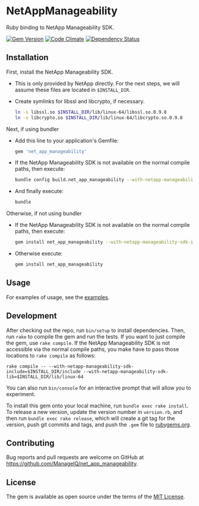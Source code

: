 # NetAppManageability

Ruby binding to NetApp Manageability SDK.

[![Gem Version](https://badge.fury.io/rb/net_app_manageability.svg)](http://badge.fury.io/rb/net_app_manageability)
[![Code Climate](http://img.shields.io/codeclimate/github/ManageIQ/net_app_manageability.svg)](https://codeclimate.com/github/ManageIQ/net_app_manageability)
[![Dependency Status](https://gemnasium.com/ManageIQ/net_app_manageability.svg)](https://gemnasium.com/ManageIQ/net_app_manageability)

## Installation

First, install the NetApp Manageability SDK.

- This is only provided by NetApp directly.  For the next steps, we will assume these files are located in `$INSTALL_DIR`.

- Create symlinks for libssl and libcrypto, if necessary.

  ```sh
  ln -s libssl.so $INSTALL_DIR/lib/linux-64/libssl.so.0.9.8
  ln -s libcrypto.so $INSTALL_DIR/lib/linux-64/libcrypto.so.0.9.8
  ```

Next, if using bundler

- Add this line to your application's Gemfile:

  ```ruby
  gem 'net_app_manageability'
  ```

- If the NetApp Manageability SDK is not available on the normal compile paths, then execute:

  ```sh
  bundle config build.net_app_manageability --with-netapp-manageability-sdk-include=$INSTALL_DIR/include --with-netapp-manageability-sdk-lib=$INSTALL_DIR/lib/linux-64
  ```

- And finally execute:

  ```sh
  bundle
  ```

Otherwise, if not using bundler

- If the NetApp Manageability SDK is not available on the normal compile paths, then execute:

  ```sh
  gem install net_app_manageability --with-netapp-manageability-sdk-include=$INSTALL_DIR/include --with-netapp-manageability-sdk-lib=$INSTALL_DIR/lib/linux-64
  ```

- Otherwise execute:

  ```sh
  gem install net_app_manageability
  ```

## Usage

For examples of usage, see the [examples](examples).

## Development

After checking out the repo, run `bin/setup` to install dependencies. Then, run `rake` to compile the gem and run the tests.  If you want to just compile the gem, use `rake compile`.  If the NetApp Manageability SDK is not accessible via the normal compile paths, you make have to pass those locations to `rake compile` as follows:

    rake compile -- --with-netapp-manageability-sdk-include=$INSTALL_DIR/include --with-netapp-manageability-sdk-lib=$INSTALL_DIR/lib/linux-64

You can also run `bin/console` for an interactive prompt that will allow you to experiment.

To install this gem onto your local machine, run `bundle exec rake install`. To release a new version, update the version number in `version.rb`, and then run `bundle exec rake release`, which will create a git tag for the version, push git commits and tags, and push the `.gem` file to [rubygems.org](https://rubygems.org).

## Contributing

Bug reports and pull requests are welcome on GitHub at https://github.com/ManageIQ/net_app_manageability.

## License

The gem is available as open source under the terms of the [MIT License](http://opensource.org/licenses/MIT).
